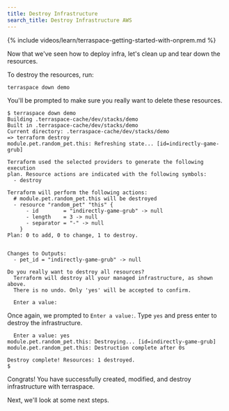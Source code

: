```yaml
---
title: Destroy Infrastructure
search_title: Destroy Infrastructure AWS
---
```


{% include videos/learn/terraspace-getting-started-with-onprem.md %}

Now that we've seen how to deploy infra, let's clean up and tear down the resources.

To destroy the resources, run:

    terraspace down demo

You'll be prompted to make sure you really want to delete these resources.

    $ terraspace down demo
    Building .terraspace-cache/dev/stacks/demo
    Built in .terraspace-cache/dev/stacks/demo
    Current directory: .terraspace-cache/dev/stacks/demo
    => terraform destroy
    module.pet.random_pet.this: Refreshing state... [id=indirectly-game-grub]

    Terraform used the selected providers to generate the following execution
    plan. Resource actions are indicated with the following symbols:
      - destroy

    Terraform will perform the following actions:
      # module.pet.random_pet.this will be destroyed
      - resource "random_pet" "this" {
          - id        = "indirectly-game-grub" -> null
          - length    = 3 -> null
          - separator = "-" -> null
        }
    Plan: 0 to add, 0 to change, 1 to destroy.


    Changes to Outputs:
      - pet_id = "indirectly-game-grub" -> null

    Do you really want to destroy all resources?
      Terraform will destroy all your managed infrastructure, as shown above.
      There is no undo. Only 'yes' will be accepted to confirm.

      Enter a value:

Once again, we prompted to `Enter a value:`. Type `yes` and press enter to destroy the infrastructure.

      Enter a value: yes
    module.pet.random_pet.this: Destroying... [id=indirectly-game-grub]
    module.pet.random_pet.this: Destruction complete after 0s

    Destroy complete! Resources: 1 destroyed.
    $

Congrats! You have successfully created, modified, and destroy infrastructure with terraspace.

Next, we'll look at some next steps.
